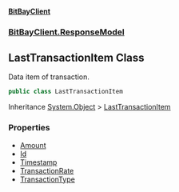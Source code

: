 #### [BitBayClient](./index.md 'index')
### [BitBayClient.ResponseModel](./BitBayClient-ResponseModel.md 'BitBayClient.ResponseModel')
## LastTransactionItem Class
Data item of transaction.  
```csharp
public class LastTransactionItem
```
Inheritance [System.Object](https://docs.microsoft.com/en-us/dotnet/api/System.Object 'System.Object') &gt; [LastTransactionItem](./BitBayClient-ResponseModel-LastTransactionItem.md 'BitBayClient.ResponseModel.LastTransactionItem')  
### Properties
- [Amount](./BitBayClient-ResponseModel-LastTransactionItem-Amount.md 'BitBayClient.ResponseModel.LastTransactionItem.Amount')
- [Id](./BitBayClient-ResponseModel-LastTransactionItem-Id.md 'BitBayClient.ResponseModel.LastTransactionItem.Id')
- [Timestamp](./BitBayClient-ResponseModel-LastTransactionItem-Timestamp.md 'BitBayClient.ResponseModel.LastTransactionItem.Timestamp')
- [TransactionRate](./BitBayClient-ResponseModel-LastTransactionItem-TransactionRate.md 'BitBayClient.ResponseModel.LastTransactionItem.TransactionRate')
- [TransactionType](./BitBayClient-ResponseModel-LastTransactionItem-TransactionType.md 'BitBayClient.ResponseModel.LastTransactionItem.TransactionType')
